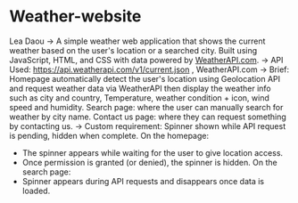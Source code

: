 # Weather-website
Lea Daou
-> A simple weather web application that shows the current weather based on the user's location or a searched city. Built using JavaScript, HTML, and CSS with data powered by [WeatherAPI.com](https://weatherapi.com/).
-> API Used: https://api.weatherapi.com/v1/current.json , WeatherAPI.com
-> Brief: Homepage automatically detect the user's location using Geolocation API and request weather data via WeatherAPI then display the weather info such as city and country, Temperature, weather condition + icon, wind speed and humidity. 
Search page: where the user can manually search for weather by city name. 
Contact us page: where they can request something by contacting us. 
-> Custom requirement: Spinner shown while API request is pending, hidden when complete. 
On the homepage:
  - The spinner appears while waiting for the user to give location access.
  - Once permission is granted (or denied), the spinner is hidden.
  On the search page:
  - Spinner appears during API requests and disappears once data is loaded.
